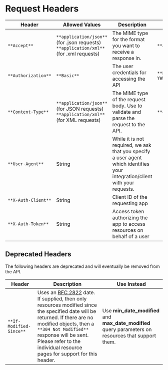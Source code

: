 # Request Headers

| Header | Allowed Values | Description | Example |
| --- | --- | --- | --- |
| `**Accept**` | `**application/json**` (for .json requests) `**application/xml**` (for .xml requests) | The MIME type for the format you want to receive a response in.|`**application/xml**` |
| `**Authorization**`| `**Basic**`| The user credentials for accessing the API | `**Basic YWRtaW46cGFzc3dvcmQ=**` |
| `**Content-Type**` | `**application/json**` (for JSON requests) `**application/xml**` (for XML requests) | The MIME type of the request body. Use to validate and parse the request to the API. | `**application/json**` |
| `**User-Agent**` | String | While it is not required, we ask that you specify a user agent which identifies your integration/client with your requests. |
| `**X-Auth-Client**` | String | Client ID of the requesting app |
| `**X-Auth-Token**` | String | Access token authorizing the app to access resources on behalf of a user |

## Deprecated Headers

The following headers are deprecated and will eventually be removed from the API.

| Header | Description | Use Instead |
| --- | --- | --- |
| `**If-Modified-Since**` | Uses an [RFC 2822](http://tools.ietf.org/html/rfc2822#section-3.3) date. If supplied, then only resources modified since the specified date will be returned. If there are no modified objects, then a `**304 Not Modified**` response will be sent. Please refer to the individual resource pages for support for this header. | Use **min_date_modified** and **max_date_modified** query parameters on resources that support them. |
